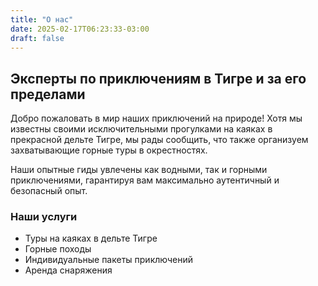 ```yaml
---
title: "О нас"
date: 2025-02-17T06:23:33-03:00
draft: false
---
```


## Эксперты по приключениям в Тигре и за его пределами

Добро пожаловать в мир наших приключений на природе! Хотя мы известны своими исключительными прогулками на каяках в прекрасной дельте Тигре, мы рады сообщить, что также организуем захватывающие горные туры в окрестностях.

Наши опытные гиды увлечены как водными, так и горными приключениями, гарантируя вам максимально аутентичный и безопасный опыт.

### Наши услуги
- Туры на каяках в дельте Тигре
- Горные походы
- Индивидуальные пакеты приключений
- Аренда снаряжения
